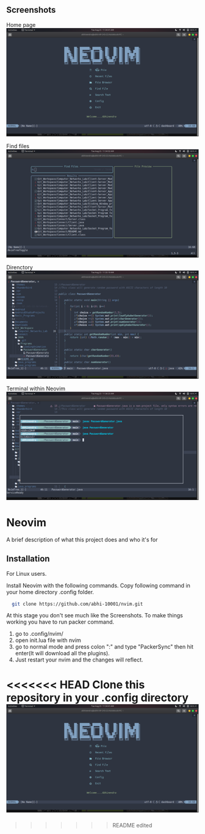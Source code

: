 
## Screenshots
Home page
![Home Page](https://github.com/abhi-10001/nvim/blob/main/Neovimss/Screenshot%20from%202022-08-23%2011-34-41.png)

Find files
![Find Files](https://github.com/abhi-10001/nvim/blob/main/Neovimss/Screenshot%20from%202022-08-23%2011-34-52.png)

Direnctory
![Directory](https://github.com/abhi-10001/nvim/blob/main/Neovimss/Screenshot%20from%202022-08-23%2011-35-19.png)

Terminal within Neovim
![Terminal](https://github.com/abhi-10001/nvim/blob/main/Neovimss/Screenshot%20from%202022-08-23%2011-36-25.png)

# Neovim

A brief description of what this project does and who it's for


## Installation
For Linux users.

Install Neovim with the following commands.
Copy following command in your home directory .config folder.
```bash
  git clone https://github.com/abhi-10001/nvim.git
```
At this stage you don't see much like the Screenshots.
To make things working you have to run packer command.
1. go to .config/nvim/
2. open init.lua file with nvim
3. go to normal mode and press colon ":" and type "PackerSync" then hit enter(It will download all the plugins).
4. Just restart your nvim and the changes will reflect.

<<<<<<< HEAD
******Clone this repository in your .config directory******
![This is an image](https://github.com/abhi-10001/nvim/blob/main/Neovimss/Screenshot%20from%202022-08-23%2011-34-41.png)
=======
>>>>>>> README edited
